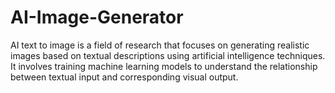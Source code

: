 # AI-Image-Generator
AI text to image is a field of research that focuses on generating realistic images based on textual descriptions using artificial intelligence techniques. It involves training machine learning models to understand the relationship between textual input and corresponding visual output.
